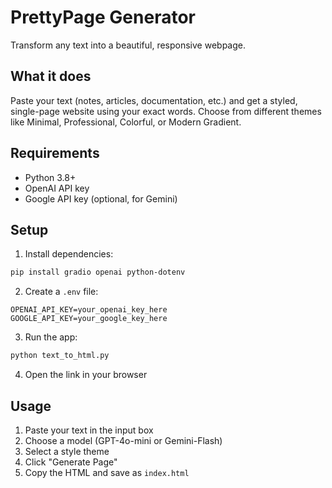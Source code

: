 # PrettyPage Generator

Transform any text into a beautiful, responsive webpage.

## What it does

Paste your text (notes, articles, documentation, etc.) and get a styled, single-page website using your exact words. Choose from different themes like Minimal, Professional, Colorful, or Modern Gradient.

## Requirements

- Python 3.8+
- OpenAI API key
- Google API key (optional, for Gemini)

## Setup

1. Install dependencies:
```bash
pip install gradio openai python-dotenv
```

2. Create a `.env` file:
```
OPENAI_API_KEY=your_openai_key_here
GOOGLE_API_KEY=your_google_key_here
```

3. Run the app:
```bash
python text_to_html.py 
```

4. Open the link in your browser 

## Usage

1. Paste your text in the input box
2. Choose a model (GPT-4o-mini or Gemini-Flash)
3. Select a style theme
4. Click "Generate Page"
5. Copy the HTML and save as `index.html`